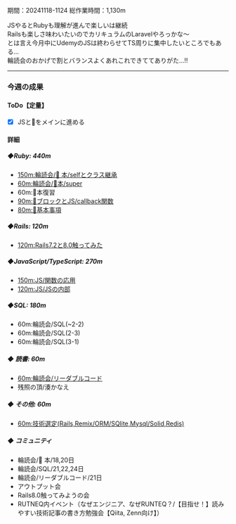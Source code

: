 期間：20241118-1124
総作業時間：1,130m

JSやるとRubyも理解が進んで楽しいは継続<br>
Railsも楽しさ味わいたいのでカリキュラムのLaravelやろっかな〜<br>
とは言え今月中にUdemyのJSは終わらせてTS周りに集中したいところでもある...<br>
輪読会のおかげで割とバランスよくあれこれできててありがた...!!

---

### 今週の成果

#### ToDo【定量】

- [x] JSと🍒をメインに進める

#### 詳細

##### ◆Ruby: 440m

- [150m:輪読会/🍒 本/selfとクラス継承](https://github.com/yu-ka3028/TIL/blob/main/Ruby/202411181245.md)
- [60m:輪読会/🍒本/super](https://github.com/yu-ka3028/TIL/blob/main/Ruby/202411202130.md)
- 60m:🍒本復習
- [90m:🍒ブロックとJS/callback関数](https://github.com/yu-ka3028/TIL/blob/main/Ruby/202411231730.md)
- [80m:🍒基本事項](https://github.com/yu-ka3028/TIL/blob/main/Ruby/202411232100.md)

##### ◆Rails: 120m
- [120m:Rails7.2と8.0触ってみた](https://github.com/yu-ka3028/TIL/blob/main/Rails/202411191400_Rails7.2_8.0.md)

##### ◆JavaScript/TypeScript: 270m

- [150m:JS/関数の応用](https://github.com/yu-ka3028/TIL/blob/main/JS&TS/Udemy_JS/202411231345.md)
- [120m:JS/JSの内部](https://github.com/yu-ka3028/TIL/blob/main/JS&TS/Udemy_JS/202411241930.md)


##### ◆SQL: 180m
  - 60m:輪読会/SQL(~2-2)
  - 60m:輪読会/SQL(2-3)
  - 60m:輪読会/SQL(3-1)

##### ◆ 読書: 60m

- [60m:輪読会/リーダブルコード](https://github.com/yu-ka3028/TIL/blob/main/Book/リーダブルコード/202411212200.md)
- 残照の頂/湊かなえ

##### ◆ その他: 60m
- [60m:技術選定(Rails,Remix/ORM/SQlite,Mysql/Solid,Redis)](https://github.com/yu-ka3028/TIL/blob/main/Other/202411232200.md)

##### ◆ コミュニティ

- 輪読会/🍒 本/18,20日
- 輪読会/SQL/21,22,24日
- 輪読会/リーダブルコード/21日
- アウトプット会
- Rails8.0触ってみようの会
- RUTNEQ内イベント（なぜエンジニア、なぜRUNTEQ？/【目指せ！】読みやすい技術記事の書き方勉強会【Qiita, Zenn向け】）
